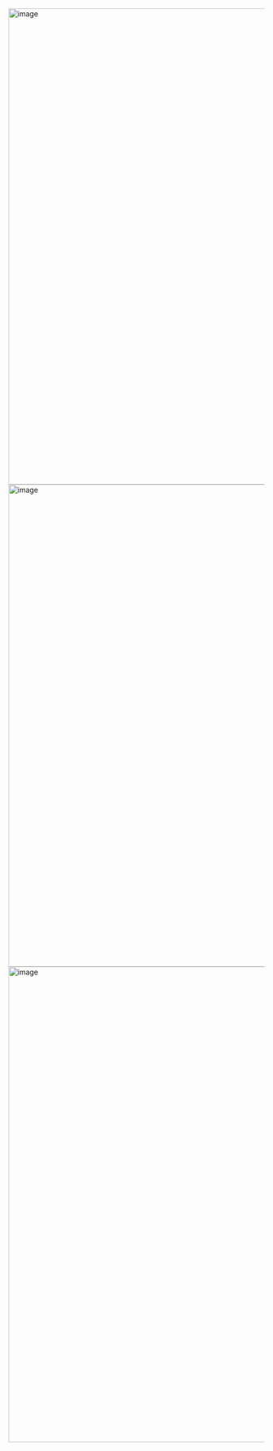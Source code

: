 
<img width="935" alt="image" src="https://github.com/user-attachments/assets/db2ba5d2-3349-468f-9c27-c924d3af8500" />


<img width="947" alt="image" src="https://github.com/user-attachments/assets/84264e62-a25a-4d20-a3be-6998f7bff061" />


<img width="934" alt="image" src="https://github.com/user-attachments/assets/9ebdb1f8-89c3-4777-b112-7b7b4b69a70f" />
